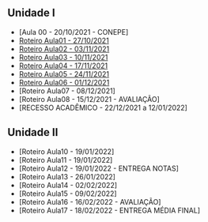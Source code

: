 ## Unidade I
- [Aula 00 - 20/10/2021 - CONEPE]
- [Roteiro Aula01 - 27/10/2021](aula01.md)
- [Roteiro Aula02 - 03/11/2021](aula02.md)
- [Roteiro Aula03 - 10/11/2021](aula03.md)
- [Roteiro Aula04 - 17/11/2021](aula04.md)
- [Roteiro Aula05 - 24/11/2021](aula05.md)
- [Roteiro Aula06 - 01/12/2021](aula06.md)
- [Roteiro Aula07 - 08/12/2021]
- [Roteiro Aula08 - 15/12/2021 - AVALIAÇÃO]
- [RECESSO ACADÊMICO - 22/12/2021 a 12/01/2022]
## Unidade II
- [Roteiro Aula10 - 19/01/2022]
- [Roteiro Aula11 - 19/01/2022]
- [Roteiro Aula12 - 19/01/2022 - ENTREGA NOTAS]
- [Roteiro Aula13 - 26/01/2022]
- [Roteiro Aula14 - 02/02/2022]
- [Roteiro Aula15 - 09/02/2022]
- [Roteiro Aula16 - 16/02/2022 - AVALIAÇÃO]
- [Roteiro Aula17 - 18/02/2022 - ENTREGA MÉDIA FINAL]
